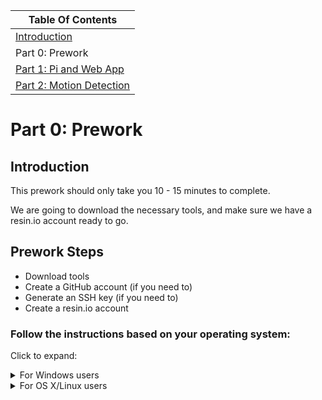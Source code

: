| Table Of Contents                   |
| ------------------------------------|
| [Introduction](../README.md)        |
| Part 0: Prework                     |
| [Part 1: Pi and Web App](part1.md)  |
| [Part 2: Motion Detection](part2.md)|

# Part 0: Prework
## Introduction

This prework should only take you 10 - 15 minutes to complete.

We are going to download the necessary tools, and make sure we have a resin.io account ready to go.

## Prework Steps
- Download tools
- Create a GitHub account (if you need to)
- Generate an SSH key     (if you need to)
- Create a resin.io account

### Follow the instructions based on your operating system:

Click to expand:

<details><summary>For Windows users</summary>
<p>

### 1. Download necessary tools

1. Download Git for Windows [here](https://gitforwindows.org).

Click through the installation steps. You don't need to change any of the default options.

Open Git Bash if it does not open automatically. (Search for it in the Start Menu, and then double-click to launch).

2. [Download Docker](https://store.docker.com/editions/community/docker-ce-desktop-windows)

Click the link above, and then click "Get Docker".
Docker may ask you to restart your computer or "Allow the application to make changes".
Docker may also ask for "privileged access".

If you have an older Windows version, you may need to install Docker Toolbox. Please follow [the install steps here](https://docs.docker.com/toolbox/toolbox_install_windows/).

3. [Download NodeJS](https://nodejs.org/en/)

Download the option recommended for most users.

4. (Optional) Download a text editor

If you don't already have a text editor downloaded, you'll want one for the workshop. We recommend [Atom](https://atom.io/) or [Sublime Text](https://www.sublimetext.com/). (Either will do).

### 3. Create a GitHub account (if needed)

You will need a GitHub account to complete this workshop.
If you do not have a GitHub account, [sign up for one here](https://github.com/join).

Select "Unlimited Public Repositories" (the free tier), and then proceed through the signup. You can skip most of the steps if you'd like.

**Make sure to verify your account!**
GitHub will send you an email after you sign up prompting you to verify your account. Make sure to click the verification link in the email.

### 4. Generate an SSH key and add it to GitHub (if needed)

We need public-key authentication for this tutorial so we can push code to our Raspberry Pis.

- You can check to see if you have an existing SSH key by running `ls -al ~/.ssh` in your Git Bash terminal. This will list the files in your .ssh directory. Look for a file that looks like `id_rsa.pub`. If you see one, congratulations! You have an public SSH key.

- If you do not have an SSH key or you just created a new GitHub account in Step 1 above, you should create one by running `ssh-keygen` in your terminal. `ssh-keygen` will return output similar to the following:
```
  Generating public/private rsa key pair.
  Enter file in which to save the key:
```
Press enter. You'll then see another prompt:  
```
Enter passphrase (empty for no passphrase):
```
You can press enter to proceed without a passphrase, or type in a passphrase and press enter. You'll see a final prompt:
```
Enter same passphrase again:
```
If you left the passphrase empty, press enter. If you entered a passphrase earlier, re-enter it here.

**To add your SSH key to your GitHub account:**
- Run `clip < ~/.ssh/id_rsa.pub` in your terminal to copy it.

(If the `clip` command isn't working, you can run `cat ~/.ssh/id_rsa.pub` instead, which will print your public key to the screen. Copy the key, making sure you copy the entire output, including `ssh-rsa`).

- Go to your GitHub account, click on your profile avatar in the upper right-hand corner, select "Settings", and then click on "SSH and GPG Keys".

- Click "New SSH Key" and then paste what you copied from the terminal into the text box. Add a title. The title can be anything that's a helpful identifier. An example would be something like "work laptop". Once you've decided on a title, click "Add SSH Key" to save the key.

**Helpful Links**

If you're having trouble, here are step-by-step instructions from GitHub:
- [Generate an SSH key](https://help.github.com/articles/generating-a-new-ssh-key-and-adding-it-to-the-ssh-agent/)
- [Add an SSH key to your GitHub account](https://help.github.com/articles/adding-a-new-ssh-key-to-your-github-account/).

### 5. Create a resin.io staging account

To make deploying code to our Pi easy, we're going to use a service called resin.io.

1. Sign up for an account at [dashboard.resinstaging.io](https://dashboard.resinstaging.io/).

Ideally, use your GitHub account for authentication. This will make the next step very easy.

2. Add your SSH keys to resin.io.

[Click here](https://dashboard.resinstaging.io/preferences/sshkeys) to add your SSH keys to the resin.io dashboard. Either select "Import from GitHub" (if you authenticated with GitHub), or enter your public SSH key manually. If you are entering your key manually, you can paste the key you copied in the earlier step, or use `cat ~/.ssh/id_rsa.pub` in the terminal to print the key to the screen. Make sure you copy the whole thing, including `ssh-rsa`.

**If you've finished this step, you're done with the prework!**

[Take me to Part 1!](part1.md)
</p>
</details>


<details><summary>For OS X/Linux users</summary>
<p>

### 1. Download tools

1. [Download Docker](https://www.docker.com/community-edition)

Click the link above, and then scroll down until you see "Download Docker Community Edition".
Download the right option for your computer, and then follow the installation process.

Note: Docker may ask you to restart your computer or "Allow the application to make changes".

2. [Download NodeJS](https://nodejs.org/en/)

Download the option recommended for most users.

3. (Optional) Download a text editor

If you don't already have a text editor downloaded, you'll want one for the workshop. We recommend [Atom](https://atom.io/) or [Sublime Text](https://www.sublimetext.com/). (Either will do).

### 2. Create a GitHub account (if needed)

You will need a GitHub account to complete this workshop.
If you do not have a GitHub account, [sign up for one here](https://github.com/join).

Select "Unlimited Public Repositories" (the free tier), and then proceed through the signup. You can skip most of the steps if you'd like.

**Make sure to verify your account!**
GitHub will send you an email after you sign up prompting you to verify your account. Make sure to click the verification link in the email.

### 3. Generate an SSH key and add it to GitHub (if needed)

We need public-key authentication for this tutorial so we can push code to our Raspberry Pis.

- You can check to see if you have an existing SSH key by running `ls -al ~/.ssh` in your terminal. This will list the files in your .ssh directory. Look for a file that looks like `id_rsa.pub`. If you see one, congratulations! You have an public SSH key.

- If you do not have an SSH key or you just created a new GitHub account in Step 1 above, you should create one by running `ssh-keygen` in your terminal. `ssh-keygen` will return output similar to the following:
```
  Generating public/private rsa key pair.
  Enter file in which to save the key:
```
Press enter. You'll then see another prompt:  
```
Enter passphrase (empty for no passphrase):
```
You can press enter to proceed without a passphrase, or type in a passphrase and press enter. You'll see a final prompt:
```
Enter same passphrase again:
```
If you left the passphrase empty, press enter. If you entered a passphrase earlier, re-enter it here.

**To add your SSH key to your GitHub account:**
- Run `cat ~/.ssh/id_rsa.pub` in your terminal, which will output the key to the terminal.
- Copy the output. Make sure you copy the entire output, including `ssh-rsa`.
- Go to your GitHub account, click on your profile avatar in the upper right-hand corner, select "Settings", and then click on "SSH and GPG Keys".
- Click "New SSH Key" and then paste what you copied from the terminal into the text box. Add a title. The title can be anything that's a helpful identifier. An example would be something like "work laptop". Once you've decided on a title, click "Add SSH Key" to save the key.

**Helpful Links**

If you're having trouble, here are step-by-step instructions from GitHub:
- [Generate an SSH key](https://help.github.com/articles/generating-a-new-ssh-key-and-adding-it-to-the-ssh-agent/)
- [Add an SSH key to your GitHub account](https://help.github.com/articles/adding-a-new-ssh-key-to-your-github-account/).

### 4. Create a resin.io staging account

To make deploying code to our Pi easy, we're going to use a service called resin.io.

1. Sign up for an account at [dashboard.resinstaging.io](https://dashboard.resinstaging.io/).

Ideally, use your GitHub account for authentication. This will make the next step very easy.

2. Add your SSH keys to resin.io.

Navigate to the ["Preferences" page in the resin.io dashboard](https://dashboard.resinstaging.io/preferences/sshkeys) to add your SSH keys. Either select "Import from GitHub" (if you authenticated with GitHub), or enter your public SSH key manually. If you are entering your key manually, you can paste the key you copied in the earlier step, or use `cat ~/.ssh/id_rsa.pub` in the terminal to print the key to the screen. Make sure you copy the whole thing, including `ssh-rsa`.

**If you've finished this step, you're done with the prework!**

[Take me to Part 1!](part1.md)

</p>
</details>
